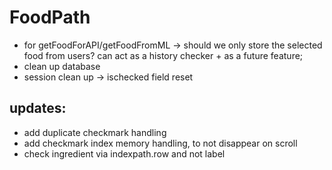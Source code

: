#  FoodPath

- for getFoodForAPI/getFoodFromML   -> should we only store the selected food from users? can act as a history checker + as a future feature;
- clean up database
- session clean up -> ischecked field reset

## updates:
- add duplicate checkmark handling 
- add checkmark index memory handling, to not disappear on scroll
- check ingredient via indexpath.row and not label 
